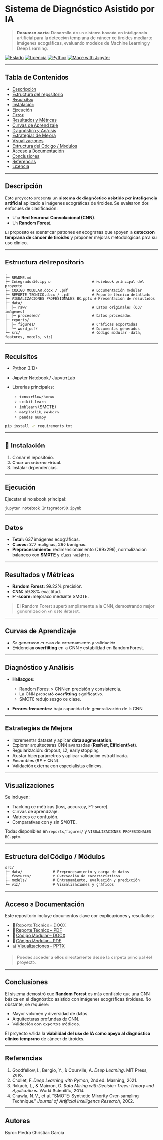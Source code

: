 #  Sistema de Diagnóstico Asistido por IA

> **Resumen corto:** Desarrollo de un sistema basado en inteligencia artificial para la detección temprana de cáncer de tiroides mediante imágenes ecográficas, evaluando modelos de Machine Learning y Deep Learning.

[![Estado](https://img.shields.io/badge/status-Activo-brightgreen)]() [![Licencia](https://img.shields.io/badge/license-MIT-blue)]() [![Python](https://img.shields.io/badge/Python-3.10%2B-informational)]() [![Made with Jupyter](https://img.shields.io/badge/Made%20with-Jupyter-orange)]()

---

##  Tabla de Contenidos

* [Descripción](#-descripción)
* [Estructura del repositorio](#-estructura-del-repositorio)
* [Requisitos](#-requisitos)
* [Instalación](#-instalación)
* [Ejecución](#-ejecución)
* [Datos](#-datos)
* [Resultados y Métricas](#-resultados-y-métricas)
* [Curvas de Aprendizaje](#-curvas-de-aprendizaje)
* [Diagnóstico y Análisis](#-diagnóstico-y-análisis)
* [Estrategias de Mejora](#-estrategias-de-mejora)
* [Visualizaciones](#-visualizaciones)
* [Estructura del Código / Módulos](#-estructura-del-código--módulos)
* [Acceso a Documentación](#-acceso-a-documentación)
* [Conclusiones](#-conclusiones)
* [Referencias](#-referencias)
* [Licencia](#-licencia)

---

##  Descripción

Este proyecto presenta un **sistema de diagnóstico asistido por inteligencia artificial** aplicado a imágenes ecográficas de tiroides. Se evaluaron dos enfoques de clasificación:

* Una **Red Neuronal Convolucional (CNN)**.
* Un **Random Forest**.

El propósito es identificar patrones en ecografías que apoyen la **detección temprana de cáncer de tiroides** y proponer mejoras metodológicas para su uso clínico.

---

##  Estructura del repositorio

```text
.
├─ README.md
├─ Integrador30.ipynb                   # Notebook principal del proyecto
├─ CODIGO MODULAR.docx / .pdf           # Documentación modular
├─ REPORTE TECNICO.docx / .pdf          # Reporte técnico detallado
├─ VISUALIZACIONES PROFESIONALES BC.pptx # Presentación de resultados
├─ data/
│  ├─ raw/                              # Datos originales (637 imágenes)
│  ├─ processed/                        # Datos procesados
├─ reports/
│  ├─ figures/                          # Gráficas exportadas
│  └─ word_pdf/                         # Documentos generados
└─ src/                                 # Código modular (data, features, models, viz)
```

---

##  Requisitos

* Python 3.10+
* Jupyter Notebook / JupyterLab
* Librerías principales:

  * `tensorflow/keras`
  * `scikit-learn`
  * `imblearn` (SMOTE)
  * `matplotlib`, `seaborn`
  * `pandas`, `numpy`

```bash
pip install -r requirements.txt
```

---

## 🔧 Instalación

1. Clonar el repositorio.
2. Crear un entorno virtual.
3. Instalar dependencias.

---

##  Ejecución

Ejecutar el notebook principal:

```bash
jupyter notebook Integrador30.ipynb
```

---

##  Datos

* **Total:** 637 imágenes ecográficas.
* **Clases:** 377 malignas, 260 benignas.
* **Preprocesamiento:** redimensionamiento (299x299), normalización, balanceo con **SMOTE** y `class weights`.

---

##  Resultados y Métricas

* **Random Forest:** 99.22% precisión.
* **CNN:** 59.38% exactitud.
* **F1-score:** mejorado mediante SMOTE.

> El Random Forest superó ampliamente a la CNN, demostrando mejor generalización en este dataset.

---

##  Curvas de Aprendizaje

* Se generaron curvas de entrenamiento y validación.
* Evidencian **overfitting** en la CNN y estabilidad en Random Forest.

---

##  Diagnóstico y Análisis

* **Hallazgos:**

  * Random Forest > CNN en precisión y consistencia.
  * La CNN presentó **overfitting** significativo.
  * SMOTE redujo sesgo de clase.
* **Errores frecuentes:** baja capacidad de generalización de la CNN.

---

##  Estrategias de Mejora

* Incrementar dataset y aplicar **data augmentation**.
* Explorar arquitecturas CNN avanzadas (**ResNet, EfficientNet**).
* Regularización: dropout, L2, early stopping.
* Ajustar hiperparámetros y aplicar validación estratificada.
* Ensambles (RF + CNN).
* Validación externa con especialistas clínicos.

---

##  Visualizaciones

Se incluyen:

* Tracking de métricas (loss, accuracy, F1-score).
* Curvas de aprendizaje.
* Matrices de confusión.
* Comparativas con y sin SMOTE.

Todas disponibles en `reports/figures/` y `VISUALIZACIONES PROFESIONALES BC.pptx`.

---

##  Estructura del Código / Módulos

```text
src/
├─ data/              # Preprocesamiento y carga de datos
├─ features/          # Extracción de características
├─ models/            # Entrenamiento, evaluación y predicción
└─ viz/               # Visualizaciones y gráficos
```

---

##  Acceso a Documentación

Este repositorio incluye documentos clave con explicaciones y resultados:

* 📄 [Reporte Técnico – DOCX](REPORTE%20TECNICO%20.docx)
* 📄 [Reporte Técnico – PDF](REPORTE%20TECNICO%20.pdf)
* 📄 [Código Modular – DOCX](CODIGO%20MODULAR.docx)
* 📄 [Código Modular – PDF](CODIGO%20MODULAR.pdf)
* 📊 [Visualizaciones – PPTX](VISUALIZACIONES%20PROFESIONALES%20BC.pptx)

> Puedes acceder a ellos directamente desde la carpeta principal del proyecto.

---

##  Conclusiones

El sistema demostró que **Random Forest** es más confiable que una CNN básica en el diagnóstico asistido con imágenes ecográficas tiroideas. No obstante, se requiere:

* Mayor volumen y diversidad de datos.
* Arquitecturas profundas de CNN.
* Validación con expertos médicos.

El proyecto valida la **viabilidad del uso de IA como apoyo al diagnóstico clínico temprano** de cáncer de tiroides.

---

##  Referencias

1. Goodfellow, I., Bengio, Y., & Courville, A. *Deep Learning*. MIT Press, 2016.
2. Chollet, F. *Deep Learning with Python*, 2nd ed. Manning, 2021.
3. Rokach, L., & Maimon, O. *Data Mining with Decision Trees: Theory and Applications*. World Scientific, 2014.
4. Chawla, N. V., et al. “SMOTE: Synthetic Minority Over-sampling Technique.” *Journal of Artificial Intelligence Research*, 2002.

---

## Autores

Byron Piedra
Christian Garcia 
